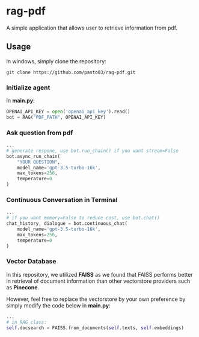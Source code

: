 # rag-pdf
A simple application that allows user to retrieve information from pdf.

## Usage
In windows, simply clone the repository:
```
git clone https://github.com/pasto03/rag-pdf.git
```

### Initialize agent
In __main.py__:
```python
OPENAI_API_KEY = open('openai_api_key').read()
bot = RAG("PDF_PATH", OPENAI_API_KEY)
```

### Ask question from pdf
```python
...
# generate respone, use bot.run_chain() if you want stream=False
bot.async_run_chain(
    "YOUR QUESTION", 
    model_name='gpt-3.5-turbo-16k',
    max_tokens=256,
    temperature=0
)
```

### Continuous Conversation in Terminal
```python
...
# if you want memory=False to reduce cost, use bot.chat()
chat_history, dialogue = bot.continuous_chat(
    model_name='gpt-3.5-turbo-16k', 
    max_tokens=256, 
    temperature=0
)
```

### Vector Database
In this repository, we utilized __FAISS__ as we found that FAISS performs better in retrieval of document information than other vectorstore providers such as __Pinecone__. 

However, feel free to replace the vectorstore by your own preference by simply modify the code below in __main.py__:
```python
...
# in RAG class:
self.docsearch = FAISS.from_documents(self.texts, self.embeddings)
```